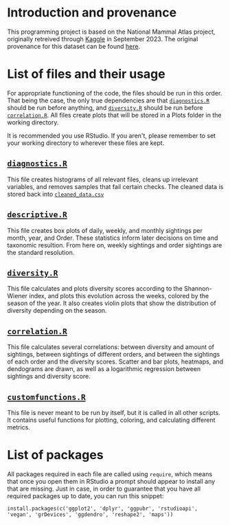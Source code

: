 # Introduction and provenance
This programming project is based on the National Mammal Atlas project, originally retreived through [Kaggle](https://www.kaggle.com/datasets/scarfsman/data-resource-national-mammal-atlas-project) in September 2023. The original provenance for this dataset can be found [here](https://doi.org/10.15468/i2eosa).

# List of files and their usage
For appropriate functioning of the code, the files should be run in this order. That being the case, the only true dependencies are that [`diagnostics.R`](Rcode/diagnostics.r) should be run before anything, and [`diversity.R`](Rcode/diversity.R) should be run before [`correlation.R`](Rcode/correlation.R). All files create plots that will be stored in a Plots folder in the working directory.

It is recommended you use RStudio. If you aren't, please remember to set your working directory to wherever these files are kept.

## [`diagnostics.R`](Rcode/diagnostics.r)
This file creates histograms of all relevant files, cleans up irrelevant variables, and removes samples that fail certain checks. The cleaned data is stored back into [`cleaned_data.csv`](Data/cleaned_data.csv)

## [`descriptive.R`](Rcode/descriptive.r)
This file creates box plots of daily, weekly, and monthly sightings per month, year, and Order. These statistics inform later decisions on time and taxonomic resultion. From here on, weekly sightings and order sightings are the standard resolution.

## [`diversity.R`](Rcode/diversity.R)
This file calculates and plots diversity scores according to the Shannon-Wiener index, and plots this evolution across the weeks, colored by the season of the year. It also creates violin plots that show the distribution of diversity depending on the season.

## [`correlation.R`](Rcode/correlation.R)
This file calculates several correlations: between diversity and amount of sightings, between sightings of different orders, and between the sightings of each order and the diversity scores. Scatter and bar plots, heatmaps, and dendograms are drawn, as well as a logarithmic regression between sightings and diversity score.

## [`customfunctions.R`](Rcode/customfunctions.R)
This file is never meant to be run by itself, but it is called in all other scripts. It contains useful functions for plotting, coloring, and calculating different metrics.

# List of packages
All packages required in each file are called using `require`, which means that once you open them in RStudio a prompt should appear to install any that are missing. Just in case, in order to guarantee that you have all required packages up to date, you can run this snippet:

```
install.packages(c('ggplot2', 'dplyr', 'ggpubr', 'rstudioapi', 'vegan', 'grDevices', 'ggdendro', 'reshape2', 'maps'))
```
